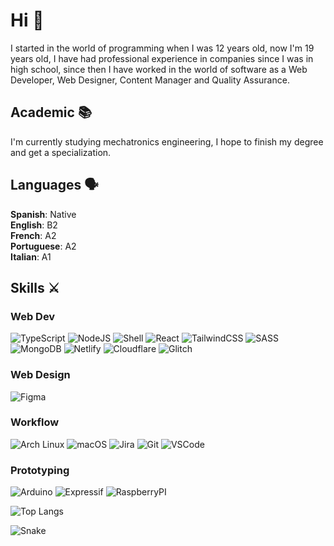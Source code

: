 # Hi 🗿
I started in the world of programming when I was 12 years old, now I'm 19 years old, I have had professional experience in companies since I was in high school, since then I have worked in the world of software as a Web Developer, Web Designer, Content Manager and Quality Assurance.

## Academic 📚
I'm currently studying mechatronics engineering, I hope to finish my degree and get a specialization.

## Languages 🗣
**Spanish**: Native<br>
**English**: B2<br>
**French**: A2<br>
**Portuguese**: A2<br>
**Italian**: A1

## Skills ⚔️
### Web Dev
![TypeScript](https://img.shields.io/badge/TypeScript-007ACC?style=for-the-badge&logo=typescript&logoColor=white)
![NodeJS](https://img.shields.io/badge/Node.js-43853D?style=for-the-badge&logo=node.js&logoColor=white)
![Shell](https://img.shields.io/badge/Shell_Script-121011?style=for-the-badge&logo=gnu-bash&logoColor=white)
![React](https://img.shields.io/badge/React-20232A?style=for-the-badge&logo=react&logoColor=61DAFB)
![TailwindCSS](https://img.shields.io/badge/Tailwind_CSS-38B2AC?style=for-the-badge&logo=tailwind-css&logoColor=white)
![SASS](https://img.shields.io/badge/Sass-CC6699?style=for-the-badge&logo=sass&logoColor=white)
![MongoDB](https://img.shields.io/badge/MongoDB-4EA94B?style=for-the-badge&logo=mongodb&logoColor=white)
![Netlify](https://img.shields.io/badge/Netlify-00C7B7?style=for-the-badge&logo=netlify&logoColor=white)
![Cloudflare](https://img.shields.io/badge/Cloudflare-F38020?style=for-the-badge&logo=Cloudflare&logoColor=white)
![Glitch](https://img.shields.io/badge/Glitch-2800ff?style=for-the-badge&logo=glitch&logoColor=white)

### Web Design
![Figma](https://img.shields.io/badge/Figma-F24E1E?style=for-the-badge&logo=figma&logoColor=white)

### Workflow
![Arch Linux](https://img.shields.io/badge/Arch_Linux-1793D1?style=for-the-badge&logo=arch-linux&logoColor=white)
![macOS](https://img.shields.io/badge/mac%20os-000000?style=for-the-badge&logo=apple&logoColor=white)
![Jira](https://img.shields.io/badge/Jira-0052CC?style=for-the-badge&logo=Jira&logoColor=white)
![Git](https://img.shields.io/badge/GIT-E44C30?style=for-the-badge&logo=git&logoColor=white)
![VSCode](https://img.shields.io/badge/Visual_Studio_Code-0078D4?style=for-the-badge&logo=visual%20studio%20code&logoColor=white)

### Prototyping
![Arduino](https://img.shields.io/badge/Arduino-00979D?style=for-the-badge&logo=Arduino&logoColor=white)
![Expressif](https://img.shields.io/badge/espressif-E7352C?style=for-the-badge&logo=espressif&logoColor=white)
![RaspberryPI](https://img.shields.io/badge/Raspberry%20Pi-A22846?style=for-the-badge&logo=Raspberry%20Pi&logoColor=white)

![Top Langs](https://github-readme-stats.vercel.app/api/top-langs/?username=jdic&hide_progress=true)

![Snake](https://github.com/jdic/jdic/blob/output/github-contribution-grid-snake.svg)
